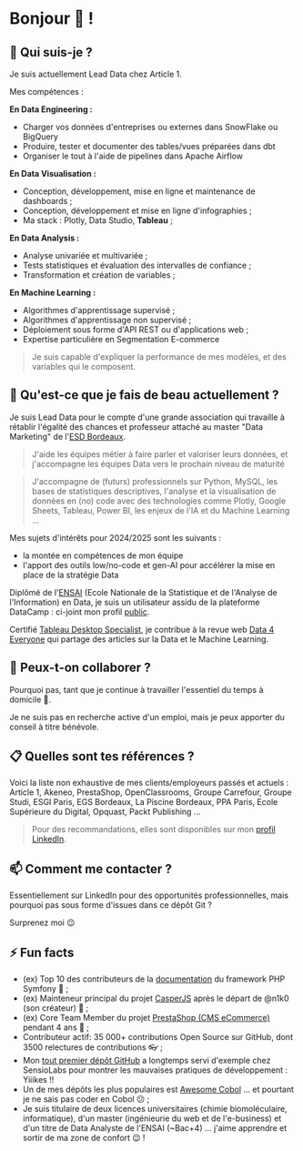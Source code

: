 # Bonjour 👋 !

## 🔭 Qui suis-je ?

Je suis actuellement Lead Data chez Article 1.


Mes compétences :

__En Data Engineering :__

* Charger vos données d'entreprises ou externes dans SnowFlake ou BigQuery
* Produire, tester et documenter des tables/vues préparées dans dbt
* Organiser le tout à l'aide de pipelines dans Apache Airflow

__En Data Visualisation :__

* Conception, développement, mise en ligne et maintenance de dashboards ;
* Conception, développement et mise en ligne d'infographies ;
* Ma stack : Plotly, Data Studio, **Tableau** ;

__En Data Analysis :__

* Analyse univariée et multivariée ;
* Tests statistiques et évaluation des intervalles de confiance ;
* Transformation et création de variables ;

__En Machine Learning :__

* Algorithmes d'apprentissage supervisé ;
* Algorithmes d'apprentissage non supervisé ;
* Déploiement sous forme d'API REST ou d'applications web ;
* Expertise particulière en Segmentation E-commerce

> Je suis capable d'expliquer la performance de mes modèles, et des variables qui le composent.


## 🌱 Qu'est-ce que je fais de beau actuellement ?


Je suis Lead Data pour le compte d'une grande association qui travaille à rétablir l'égalité des chances et professeur attaché au master "Data Marketing" de l'[ESD Bordeaux](https://ecole-du-digital.com/formations/mastere-data-marketing/).

> J'aide les équipes métier à faire parler et valoriser leurs données, et j'accompagne les équipes Data vers le prochain niveau de maturité

> J'accompagne de (futurs) professionnels sur Python, MySQL, les bases de statistiques descriptives, l'analyse et la visualisation de données en (no) code avec des technologies comme Plotly, Google Sheets, Tableau, Power BI, les enjeux de l'IA et du Machine Learning ...

 
Mes sujets d'intérêts pour 2024/2025 sont les suivants :

* la montée en compétences de mon équipe
* l'apport des outils low/no-code et gen-AI pour accélérer la mise en place de la stratégie Data 

Diplômé de l'[ENSAI](http://ensai.fr/) (Ecole Nationale de la Statistique et de l'Analyse de l'Information) en Data, je suis un utilisateur assidu de la plateforme DataCamp : ci-joint mon profil [public](https://www.datacamp.com/profile/mickaelandrieu).

Certifié [Tableau Desktop Specialist](https://www.youracclaim.com/badges/adf2541b-3d85-4b06-bf1c-3a6621886e0f?source=linked_in_profile), je contribue à la revue web [Data 4 Everyone](https://dataforeveryone.medium.com/) qui partage des articles sur la Data et le Machine Learning.


## 👯 Peux-t-on collaborer ?

Pourquoi pas, tant que je continue à travailler l'essentiel du temps à domicile 👼.

Je ne suis pas en recherche active d'un emploi, mais je peux apporter du conseil à titre bénévole.

## :clipboard: Quelles sont tes références ?

Voici la liste non exhaustive de mes clients/employeurs passés et actuels : Article 1, Akeneo, PrestaShop, OpenClassrooms, Groupe Carrefour, Groupe Studi, ESGI Paris, EGS Bordeaux, La Piscine Bordeaux, PPA Paris, Ecole Supérieure du Digital, Opquast, Packt Publishing ...

> Pour des recommandations, elles sont disponibles sur mon [profil LinkedIn](https://www.linkedin.com/in/mickaelandrieu/).

## 📫 Comment me contacter ?

Essentiellement sur LinkedIn pour des opportunités professionnelles, mais pourquoi pas sous forme d'issues dans ce dépôt Git ?

Surprenez moi 😉

## ⚡ Fun facts

* (ex) Top 10 des contributeurs de la [documentation](https://github.com/symfony/symfony-docs) du framework PHP Symfony 🎵 ;
* (ex) Mainteneur principal du projet [CasperJS](https://github.com/casperjs/casperjs) après le départ de @n1k0 (son créateur) 👻 ;
* (ex) Core Team Member du projet [PrestaShop (CMS eCommerce)](https://github.com/prestashop/prestashop) pendant 4 ans 🐧 ;
* Contributeur actif: 35 000+ contributions Open Source sur GitHub, dont 3500 relectures de contributions 👓 ;
* Mon [tout premier dépôt GitHub](https://github.com/mickaelandrieu/WePlayMusic.fr) a longtemps servi d'exemple chez SensioLabs pour montrer les mauvaises pratiques de développement : Yiiikes !!
* Un de mes dépôts les plus populaires est [Awesome Cobol](https://github.com/mickaelandrieu/awesome-cobol) ... et pourtant je ne sais pas coder en Cobol 😕 ;
* Je suis titulaire de deux licences universitaires (chimie biomoléculaire, informatique), d'un master (ingénieurie du web et de l'e-business) et d'un titre de Data Analyste de l'ENSAI (~Bac+4) ... j'aime apprendre et sortir de ma zone de confort 😉 !
